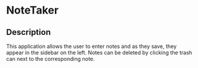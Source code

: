 # NoteTaker

## Description
This application allows the user to enter notes and as they save, they appear in the sidebar on the left. Notes can be deleted by clicking the trash can next to the corresponding note.
